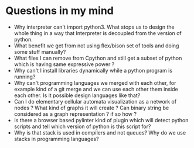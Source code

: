 # Questions in my mind

- Why interpreter can't import python3. What stops us to design the whole thing in a way that Interpreter is decoupled from the version of python.
- What benefit we get from not using flex/bison set of tools and doing some stuff manually?
- What files I can remove from Cpython and still get a subset of python which is having same expressive power ?
- Why can't I install libraries dynamically while a python program is running?
- Why can't programming languages we merged with each other, for example kind of a git merge and we can use each other them inside each other. Is it possible design languages like that?
- Can I do elementary cellular automata visualization as a network of nodes ? What kind of graphs it will create ? Can binary string be considered as a graph representation ? if so how ?
- Is there a browser based pylinter kind of plugin which will detect python scripts and tell which version of python is this script for?
- Why is that stack is used in compilers and not queues? Why do we use stacks in programming languages? 

